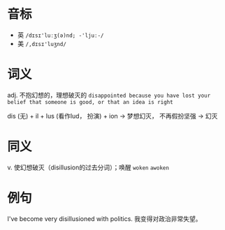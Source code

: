 # 音标

- 英 `/dɪsɪ'luːʒ(ə)nd; -'ljuː-/`
- 美 `/,dɪsɪ'luʒnd/`

# 词义

adj. 不抱幻想的，理想破灭的
`disappointed because you have lost your belief that someone is good, or that an idea is right`



dis (无) + il + lus (看作lud， 扮演) + ion → 梦想幻灭， 不再假扮坚强 → 幻灭

# 同义

v. 使幻想破灭（disillusion的过去分词）；唤醒
`woken` `awoken`

# 例句

I've become very disillusioned with politics.
我变得对政治非常失望。


